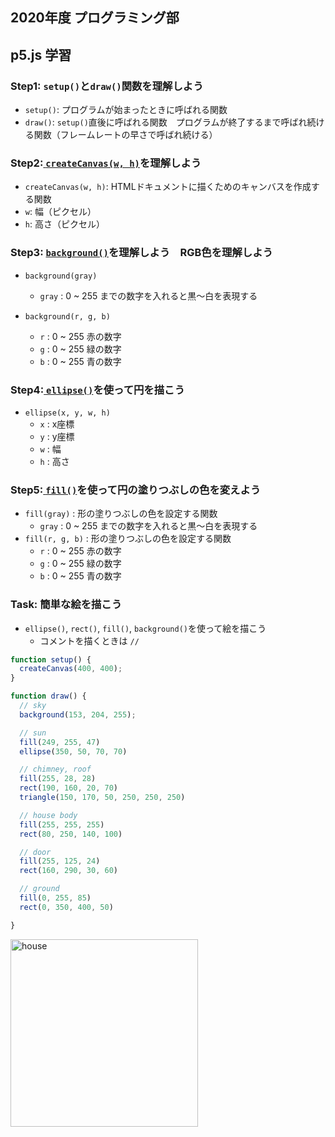 ## 2020年度 プログラミング部

## p5.js 学習

### Step1: `setup()`と`draw()`関数を理解しよう

* `setup()`: プログラムが始まったときに呼ばれる関数
* `draw()`: `setup()`直後に呼ばれる関数　プログラムが終了するまで呼ばれ続ける関数（フレームレートの早さで呼ばれ続ける）



### Step2:[ `createCanvas(w, h)`](https://p5js.org/reference/#/p5/createCanvas)を理解しよう

*  `createCanvas(w, h)`: HTMLドキュメントに描くためのキャンバスを作成する関数
  * `w`: 幅（ピクセル）
  * `h`: 高さ（ピクセル）



### Step3: [`background()`](https://p5js.org/reference/#/p5/background)を理解しよう　RGB色を理解しよう

* `background(gray)`

  * `gray` : 0 ~ 255 までの数字を入れると黒〜白を表現する

* `background(r, g, b)`

  * `r` : 0 ~ 255 赤の数字
  * `g` : 0 ~ 255 緑の数字
  * `b` : 0 ~ 255 青の数字

  

### Step4:[ `ellipse()`](https://p5js.org/reference/#/p5/ellipse)を使って円を描こう

* `ellipse(x, y, w, h)`
  * `x` : x座標
  * `y` : y座標
  * `w` : 幅
  * `h` : 高さ



### Step5:[ `fill()`](https://p5js.org/reference/#/p5/fill)を使って円の塗りつぶしの色を変えよう

* `fill(gray)` : 形の塗りつぶしの色を設定する関数
  * `gray` : 0 ~ 255 までの数字を入れると黒〜白を表現する
* `fill(r, g, b)` : 形の塗りつぶしの色を設定する関数
  * `r` : 0 ~ 255 赤の数字
  * `g` : 0 ~ 255 緑の数字
  * `b` : 0 ~ 255 青の数字



### Task: 簡単な絵を描こう

* `ellipse()`, `rect()`, `fill()`, `background()`を使って絵を描こう
  * コメントを描くときは `//`

```js
function setup() {
  createCanvas(400, 400);
}

function draw() {
  // sky
  background(153, 204, 255);

  // sun
  fill(249, 255, 47)
  ellipse(350, 50, 70, 70)

  // chimney, roof
  fill(255, 28, 28)
  rect(190, 160, 20, 70)
  triangle(150, 170, 50, 250, 250, 250)

  // house body
  fill(255, 255, 255)
  rect(80, 250, 140, 100)

  // door
  fill(255, 125, 24)
  rect(160, 290, 30, 60)

  // ground
  fill(0, 255, 85)
  rect(0, 350, 400, 50)

}
```


<image src="./pics/step5.png" alt="house" width="300"  />

